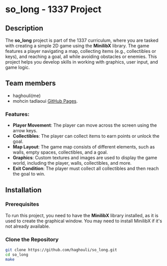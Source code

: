 # so_long - 1337 Project

## Description
The **so_long** project is part of the 1337 curriculum, where you are tasked with creating a simple 2D game using the **MinilibX** library. The game features a player navigating a map, collecting items (e.g., collectibles or keys), and reaching a goal, all while avoiding obstacles or enemies. This project helps you develop skills in working with graphics, user input, and game logic.

## Team members
- haghouli(me)
- mohcin tadlaoui [GitHub Pages](https://github.com/motadlaoui).

### Features:
- **Player Movement**: The player can move across the screen using the arrow keys.
- **Collectibles**: The player can collect items to earn points or unlock the goal.
- **Map Layout**: The game map consists of different elements, such as walls, empty spaces, collectibles, and a goal.
- **Graphics**: Custom textures and images are used to display the game world, including the player, walls, collectibles, and more.
- **Exit Condition**: The player must collect all collectibles and then reach the goal to win.

## Installation

### Prerequisites
To run this project, you need to have the **MinilibX** library installed, as it is used to create the graphical window. You may need to install MinilibX if it's not already available.

### Clone the Repository
```bash
git clone https://github.com/haghouli/so_long.git
cd so_long
make
